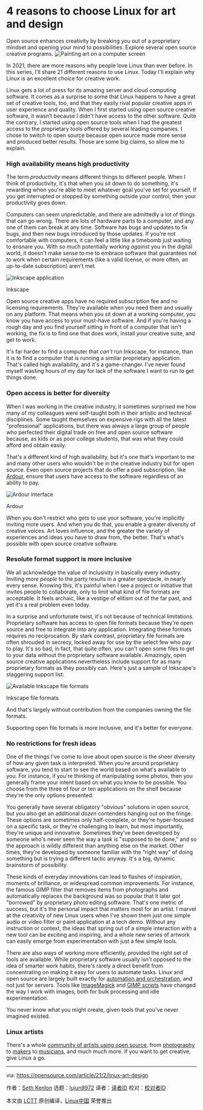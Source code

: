 [#]: collector: (lujun9972)
[#]: translator: (amorsu)
[#]: reviewer: ( )
[#]: publisher: ( )
[#]: url: ( )
[#]: subject: (4 reasons to choose Linux for art and design)
[#]: via: (https://opensource.com/article/21/2/linux-art-design)
[#]: author: (Seth Kenlon https://opensource.com/users/seth)

4 reasons to choose Linux for art and design
======
Open source enhances creativity by breaking you out of a proprietary
mindset and opening your mind to possibilities. Explore several open
source creative programs.
![Painting art on a computer screen][1]

In 2021, there are more reasons why people love Linux than ever before. In this series, I'll share 21 different reasons to use Linux. Today I'll explain why Linux is an excellent choice for creative work.

Linux gets a lot of press for its amazing server and cloud computing software. It comes as a surprise to some that Linux happens to have a great set of creative tools, too, and that they easily rival popular creative apps in user experience and quality. When I first started using open source creative software, it wasn't because I didn't have access to the other software. Quite the contrary, I started using open source tools when I had the greatest access to the proprietary tools offered by several leading companies. I chose to switch to open source because open source made more sense and produced better results. Those are some big claims, so allow me to explain.

### High availability means high productivity

The term _productivity_ means different things to different people. When I think of productivity, it's that when you sit down to do something, it's rewarding when you're able to meet whatever goal you've set for yourself. If you get interrupted or stopped by something outside your control, then your productivity goes down.

Computers can seem unpredictable, and there are admittedly a lot of things that can go wrong. There are lots of hardware parts to a computer, and any one of them can break at any time. Software has bugs and updates to fix bugs, and then new bugs introduced by those updates. If you're not comfortable with computers, it can feel a little like a timebomb just waiting to ensnare you. With so much potentially working _against_ you in the digital world, it doesn't make sense to me to embrace software that guarantees not to work when certain requirements (like a valid license, or more often, an up-to-date subscription) aren't met.

![Inkscape application][2]

Inkscape

Open source creative apps have no required subscription fee and no licensing requirements. They're available when you need them and usually on any platform. That means when you sit down at a working computer, you know you have access to your must-have software. And if you're having a rough day and you find yourself sitting in front of a computer that isn't working, the fix is to find one that does work, install your creative suite, and get to work.

It's far harder to find a computer that _can't_ run Inkscape, for instance, than it is to find a computer that _is_ running a similar proprietary application. That's called high availability, and it's a game-changer. I've never found myself wasting hours of my day for lack of the software I want to run to get things done.

### Open access is better for diversity

When I was working in the creative industry, it sometimes surprised me how many of my colleagues were self-taught both in their artistic and technical disciplines. Some taught themselves on expensive rigs with all the latest "professional" applications, but there was always a large group of people who perfected their digital trade on free and open source software because, as kids or as poor college students, that was what they could afford and obtain easily.

That's a different kind of high availability, but it's one that's important to me and many other users who wouldn't be in the creative industry but for open source. Even open source projects that do offer a paid subscription, like [Ardour][3], ensure that users have access to the software regardless of an ability to pay.

![Ardour interface][4]

Ardour

When you don't restrict who gets to use your software, you're implicitly inviting more users. And when you do that, you enable a greater diversity of creative voices. Art loves influence, and the greater the variety of experiences and ideas you have to draw from, the better. That's what's possible with open source creative software.

### Resolute format support is more inclusive

We all acknowledge the value of inclusivity in basically every industry. Inviting _more people_ to the party results in a greater spectacle, in nearly every sense. Knowing this, it's painful when I see a project or initiative that invites people to collaborate, only to limit what kind of file formats are acceptable. It feels archaic, like a vestige of elitism out of the far past, and yet it's a real problem even today.

In a surprise and unfortunate twist, it's not because of technical limitations. Proprietary software has access to open file formats because they're open source and free to integrate into any application. Integrating these formats requires no reciprocation. By stark contrast, proprietary file formats are often shrouded in secrecy, locked away for use by the select few who pay to play. It's so bad, in fact, that quite often, you can't open some files to get to your data without the proprietary software available. Amazingly, open source creative applications nevertheless include support for as many proprietary formats as they possibly can. Here's just a sample of Inkscape's staggering support list:

![Available Inkscape file formats][5]

Inkscape file formats

And that's largely without contribution from the companies owning the file formats.

Supporting open file formats is more inclusive, and it's better for everyone.

### No restrictions for fresh ideas

One of the things I've come to love about open source is the sheer diversity of how any given task is interpreted. When you're around proprietary software, you tend to start to see the world based on what's available to you. For instance, if you're thinking of manipulating some photos, then you generally frame your intent based on what you know to be possible. You choose from the three of four or ten applications on the shelf because they're the only options presented.

You generally have several obligatory "obvious" solutions in open source, but you also get an additional _dozen_ contenders hanging out on the fringe. These options are sometimes only half-complete, or they're hyper-focused on a specific task, or they're challenging to learn, but most importantly, they're unique and innovative. Sometimes they've been developed by someone who's never seen the way a task is "supposed to be done," and so the approach is wildly different than anything else on the market. Other times, they're developed by someone familiar with the "right way" of doing something but is trying a different tactic anyway. It's a big, dynamic brainstorm of possibility.

These kinds of everyday innovations can lead to flashes of inspiration, moments of brilliance, or widespread common improvements. For instance, the famous GIMP filter that removes items from photographs and automatically replaces the background was so popular that it later got "borrowed" by proprietary photo editing software. That's one metric of success, but it's the personal impact that matters most for an artist. I marvel at the creativity of new Linux users when I've shown them just one simple audio or video filter or paint application at a tech demo. Without any instruction or context, the ideas that spring out of a simple interaction with a new tool can be exciting and inspiring, and a whole new series of artwork can easily emerge from experimentation with just a few simple tools.

There are also ways of working more efficiently, provided the right set of tools are available. While proprietary software usually isn't opposed to the idea of smarter work habits, there's rarely a direct benefit from concentrating on making it easy for users to automate tasks. Linux and open source are largely built exactly for [automation and orchestration][6], and not just for servers. Tools like [ImageMagick][7] and [GIMP scripts][8] have changed the way I work with images, both for bulk processing and idle experimentation.

You never know what you might create, given tools that you've never imagined existed.

### Linux artists

There's a whole [community of artists using open source][9], from [photography][10] to [makers][11] to [musicians][12], and much much more. If you want to get creative, give Linux a go.

--------------------------------------------------------------------------------

via: https://opensource.com/article/21/2/linux-art-design

作者：[Seth Kenlon][a]
选题：[lujun9972][b]
译者：[译者ID](https://github.com/译者ID)
校对：[校对者ID](https://github.com/校对者ID)

本文由 [LCTT](https://github.com/LCTT/TranslateProject) 原创编译，[Linux中国](https://linux.cn/) 荣誉推出

[a]: https://opensource.com/users/seth
[b]: https://github.com/lujun9972
[1]: https://opensource.com/sites/default/files/styles/image-full-size/public/lead-images/painting_computer_screen_art_design_creative.png?itok=LVAeQx3_ (Painting art on a computer screen)
[2]: https://opensource.com/sites/default/files/inkscape_0.jpg
[3]: https://community.ardour.org/subscribe
[4]: https://opensource.com/sites/default/files/ardour.jpg
[5]: https://opensource.com/sites/default/files/formats.jpg
[6]: https://opensource.com/article/20/11/orchestration-vs-automation
[7]: https://opensource.com/life/16/6/fun-and-semi-useless-toys-linux#imagemagick
[8]: https://opensource.com/article/21/1/gimp-scripting
[9]: https://librearts.org
[10]: https://pixls.us
[11]: https://www.redhat.com/en/blog/channel/red-hat-open-studio
[12]: https://linuxmusicians.com
